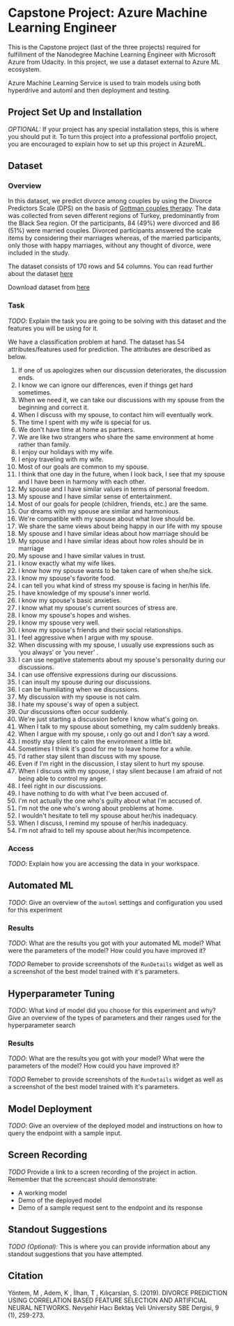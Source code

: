 # Capstone Project: Azure Machine Learning Engineer

This is the Capstone project (last of the three projects) required for fulfillment of the Nanodegree Machine Learning Engineer with Microsoft Azure from Udacity. In this project, we use a dataset external to Azure ML ecosystem. 

Azure Machine Learning Service is used to train models using both hyperdrive and automl and then deployment and testing.

## Project Set Up and Installation
*OPTIONAL:* If your project has any special installation steps, this is where you should put it. To turn this project into a professional portfolio project, you are encouraged to explain how to set up this project in AzureML.

## Dataset

### Overview
In this dataset, we predict divorce among couples by using the Divorce Predictors Scale (DPS) on the basis of [Gottman couples therapy](https://www.gottman.com/blog/an-introduction-to-the-gottman-method-of-relationship-therapy/). The data was collected from seven different regions of Turkey, predominantly from the Black Sea region. Of the participants, 84 (49%) were divorced and 86 (51%) were married couples. Divorced participants answered the scale items by considering their marriages whereas, of the married participants, only those with happy marriages, without any thought of divorce, were included in the study.

The dataset consists of 170 rows and 54 columns. You can read further about the dataset [here](https://dergipark.org.tr/en/pub/nevsosbilen/issue/46568/549416)

Download dataset from [here](https://archive.ics.uci.edu/ml/datasets/Divorce+Predictors+data+set)


### Task
*TODO*: Explain the task you are going to be solving with this dataset and the features you will be using for it.

We have a classification problem at hand. The dataset has 54 attributes/features used for prediction. The attributes are described as below.

1. If one of us apologizes when our discussion deteriorates, the discussion ends.
2. I know we can ignore our differences, even if things get hard sometimes.
3. When we need it, we can take our discussions with my spouse from the beginning and correct it.
4. When I discuss with my spouse, to contact him will eventually work.
5. The time I spent with my wife is special for us.
6. We don't have time at home as partners.
7. We are like two strangers who share the same environment at home rather than family.
8. I enjoy our holidays with my wife.
9. I enjoy traveling with my wife.
10. Most of our goals are common to my spouse.
11. I think that one day in the future, when I look back, I see that my spouse and I have been in harmony with each other.
12. My spouse and I have similar values in terms of personal freedom.
13. My spouse and I have similar sense of entertainment.
14. Most of our goals for people (children, friends, etc.) are the same.
15. Our dreams with my spouse are similar and harmonious.
16. We're compatible with my spouse about what love should be.
17. We share the same views about being happy in our life with my spouse
18. My spouse and I have similar ideas about how marriage should be
19. My spouse and I have similar ideas about how roles should be in marriage
20. My spouse and I have similar values in trust.
21. I know exactly what my wife likes.
22. I know how my spouse wants to be taken care of when she/he sick.
23. I know my spouse's favorite food.
24. I can tell you what kind of stress my spouse is facing in her/his life.
25. I have knowledge of my spouse's inner world.
26. I know my spouse's basic anxieties.
27. I know what my spouse's current sources of stress are.
28. I know my spouse's hopes and wishes.
29. I know my spouse very well.
30. I know my spouse's friends and their social relationships.
31. I feel aggressive when I argue with my spouse.
32. When discussing with my spouse, I usually use expressions such as ‘you always’ or ‘you never’ .
33. I can use negative statements about my spouse's personality during our discussions.
34. I can use offensive expressions during our discussions.
35. I can insult my spouse during our discussions.
36. I can be humiliating when we discussions.
37. My discussion with my spouse is not calm.
38. I hate my spouse's way of open a subject.
39. Our discussions often occur suddenly.
40. We're just starting a discussion before I know what's going on.
41. When I talk to my spouse about something, my calm suddenly breaks.
42. When I argue with my spouse, ı only go out and I don't say a word.
43. I mostly stay silent to calm the environment a little bit.
44. Sometimes I think it's good for me to leave home for a while.
45. I'd rather stay silent than discuss with my spouse.
46. Even if I'm right in the discussion, I stay silent to hurt my spouse.
47. When I discuss with my spouse, I stay silent because I am afraid of not being able to control my anger.
48. I feel right in our discussions.
49. I have nothing to do with what I've been accused of.
50. I'm not actually the one who's guilty about what I'm accused of.
51. I'm not the one who's wrong about problems at home.
52. I wouldn't hesitate to tell my spouse about her/his inadequacy.
53. When I discuss, I remind my spouse of her/his inadequacy.
54. I'm not afraid to tell my spouse about her/his incompetence.

### Access
*TODO*: Explain how you are accessing the data in your workspace.

## Automated ML
*TODO*: Give an overview of the `automl` settings and configuration you used for this experiment

### Results
*TODO*: What are the results you got with your automated ML model? What were the parameters of the model? How could you have improved it?

*TODO* Remeber to provide screenshots of the `RunDetails` widget as well as a screenshot of the best model trained with it's parameters.

## Hyperparameter Tuning
*TODO*: What kind of model did you choose for this experiment and why? Give an overview of the types of parameters and their ranges used for the hyperparameter search


### Results
*TODO*: What are the results you got with your model? What were the parameters of the model? How could you have improved it?

*TODO* Remeber to provide screenshots of the `RunDetails` widget as well as a screenshot of the best model trained with it's parameters.

## Model Deployment
*TODO*: Give an overview of the deployed model and instructions on how to query the endpoint with a sample input.

## Screen Recording
*TODO* Provide a link to a screen recording of the project in action. Remember that the screencast should demonstrate:
- A working model
- Demo of the deployed  model
- Demo of a sample request sent to the endpoint and its response

## Standout Suggestions
*TODO (Optional):* This is where you can provide information about any standout suggestions that you have attempted.

## Citation
Yöntem, M , Adem, K , İlhan, T , Kılıçarslan, S. (2019). DIVORCE PREDICTION USING CORRELATION BASED FEATURE SELECTION AND ARTIFICIAL NEURAL NETWORKS. Nevşehir Hacı Bektaş Veli University SBE Dergisi, 9 (1), 259-273.
